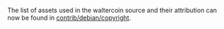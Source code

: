 The list of assets used in the waltercoin source and their attribution can now be found in [contrib/debian/copyright](../contrib/debian/copyright).
